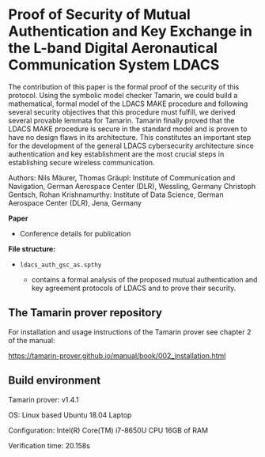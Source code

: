 # Proof of Security of Mutual Authentication and Key Exchange in the L-band Digital Aeronautical Communication System LDACS

The contribution of this paper is the formal proof of the security of this protocol. Using the symbolic model checker Tamarin, we could build a mathematical, formal model of the LDACS MAKE procedure and following several security objectives that this procedure must fulfill, we derived several provable lemmata for Tamarin. Tamarin finally proved that the LDACS MAKE procedure is secure in the standard model and is proven to have no design flaws in its architecture.
This constitutes an important step for the development of the general LDACS cybersecurity architecture since authentication and key establishment are the most crucial steps in establishing secure wireless communication.

Authors: 
Nils Mäurer, Thomas Gräupl: Institute of Communication and Navigation, German Aerospace Center (DLR), Wessling, Germany
Christoph Gentsch, Rohan Krishnamurthy: Institute of Data Science, German Aerospace Center (DLR), Jena, Germany

**Paper**

- Conference details for publication

**File structure:**

- `ldacs_auth_gsc_as.spthy`

  - contains a formal analysis of the proposed mutual authentication and key agreement protocols of LDACS and to prove their security.
  

## The Tamarin prover repository

For installation and usage instructions of the Tamarin prover see chapter 2 of the manual:

https://tamarin-prover.github.io/manual/book/002_installation.html

## Build environment

Tamarin prover: v1.4.1

OS: Linux based Ubuntu 18.04 Laptop

Configuration: Intel(R) Core(TM) i7-8650U CPU 16GB of RAM

Verification time: 20.158s  

